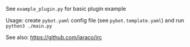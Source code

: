 See `example_plugin.py` for basic plugin example

Usage: create `pybot.yaml` config file (see `pybot.template.yaml`) and run `python3 ./main.py`

See also: https://github.com/jaraco/irc
